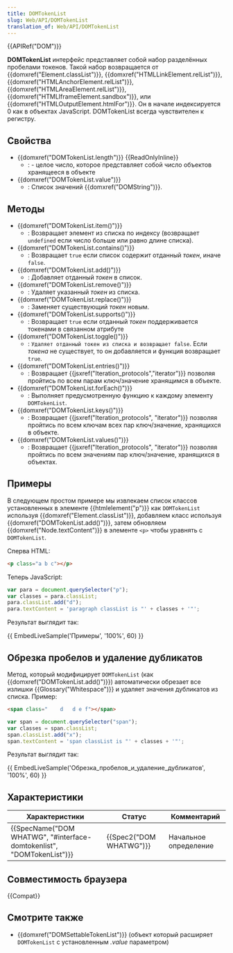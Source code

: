 ```yaml
---
title: DOMTokenList
slug: Web/API/DOMTokenList
translation_of: Web/API/DOMTokenList
---
```

{{APIRef("DOM")}}

**DOMTokenList** интерфейс представляет собой набор разделённых пробелами токенов. Такой набор возвращается от {{domxref("Element.classList")}}, {{domxref("HTMLLinkElement.relList")}}, {{domxref("HTMLAnchorElement.relList")}}, {{domxref("HTMLAreaElement.relList")}}, {{domxref("HTMLIframeElement.sandbox")}}, или {{domxref("HTMLOutputElement.htmlFor")}}. Он в начале индексируется 0 как в объектах JavaScript. DOMTokenList всегда чувствителен к регистру.

## Свойства

- {{domxref("DOMTokenList.length")}} {{ReadOnlyInline}}
  - : - целое число, которое представляет собой число объектов хранящееся в объекте
- {{domxref("DOMTokenList.value")}}
  - : Список значений {{domxref("DOMString")}}.

## Методы

- {{domxref("DOMTokenList.item()")}}
  - : Возвращает элемент из списка по индексу (возвращает `undefined` если число больше или равно длине списка).
- {{domxref("DOMTokenList.contains()")}}
  - : Возвращает `true` если список содержит отданный _токен_, иначе `false`.
- {{domxref("DOMTokenList.add()")}}
  - : Добавляет отданный _токен_ в список.
- {{domxref("DOMTokenList.remove()")}}
  - : Удаляет указанный _токен_ из списка.
- {{domxref("DOMTokenList.replace()")}}
  - : Заменяет существующий _токен_ новым.
- {{domxref("DOMTokenList.supports()")}}
  - : Возвращает `true` если отданный _токен_ поддерживается токенами в связанном атрибуте
- {{domxref("DOMTokenList.toggle()")}}
  - : `Удаляет отданный токен из списка и возвращает false`. Если _токена_ не существует, то он добавляется и функция возвращает `true`.
- {{domxref("DOMTokenList.entries()")}}
  - : Возвращает {{jsxref("Iteration_protocols","iterator")}} позволяя пройтись по всем парам ключ/значение хранящимся в объекте.
- {{domxref("DOMTokenList.forEach()")}}
  - : Выполняет предусмотренную функцию к каждому элементу `DOMTokenList`.
- {{domxref("DOMTokenList.keys()")}}
  - : Возвращает {{jsxref("Iteration_protocols", "iterator")}} позволяя пройтись по всем ключам всех пар ключ/значение, хранящихся в объекте.
- {{domxref("DOMTokenList.values()")}}
  - : Возвращает {{jsxref("Iteration_protocols", "iterator")}} позволяя пройтись по всем значениям пар ключ/значение, хранящихся в объектах.

## Примеры

В следующем простом примере мы извлекаем список классов установленных в элементе {{htmlelement("p")}} как `DOMTokenList` используя {{domxref("Element.classList")}}, добавляем класс используя {{domxref("DOMTokenList.add()")}}, затем обновляем {{domxref("Node.textContent")}} в элементе `<p>` чтобы уравнять с `DOMTokenList`.

Сперва HTML:

```html
<p class="a b c"></p>
```

Теперь JavaScript:

```js
var para = document.querySelector("p");
var classes = para.classList;
para.classList.add("d");
para.textContent = 'paragraph classList is "' + classes + '"';
```

Результат выглядит так:

{{ EmbedLiveSample('Примеры', '100%', 60) }}

## Обрезка пробелов и удаление дубликатов

Метод, который модифицирует `DOMTokenList` (как {{domxref("DOMTokenList.add()")}}) автоматически обрезает все излишки {{Glossary("Whitespace")}} и удаляет значения дубликатов из списка. Пример:

```html
<span class="    d   d e f"></span>
```

```js
var span = document.querySelector("span");
var classes = span.classList;
span.classList.add("x");
span.textContent = 'span classList is "' + classes + '"';
```

Результат выглядит так:

{{ EmbedLiveSample('Обрезка_пробелов_и_удаление_дубликатов', '100%', 60) }}

## Характеристики

| Характеристики                                                                               | Статус                           | Комментарий           |
| -------------------------------------------------------------------------------------------- | -------------------------------- | --------------------- |
| {{SpecName("DOM WHATWG", "#interface-domtokenlist", "DOMTokenList")}} | {{Spec2("DOM WHATWG")}} | Начальное определение |

## Совместимость браузера

{{Compat}}

## Смотрите также

- {{domxref("DOMSettableTokenList")}} (объект который расширяет `DOMTokenList` с установленным _.value_ параметром)
